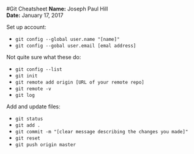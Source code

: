 #Git Cheatsheet
**Name:** Joseph Paul Hill  
**Date:** January 17, 2017  
  
Set up account:
- `git config --global user.name "[name]"`
- `git config --gobal user.email [emal address]`  
  
Not quite sure what these do:
- `git config --list`
- `git init`
- `git remote add origin [URL of your remote repo]`
- `git remote -v`
- `git log`  
  
Add and update files:
- `git status`
- `git add .`
- `git commit -m "[clear message describing the changes you made]"`
- `git reset`
- `git push origin master`